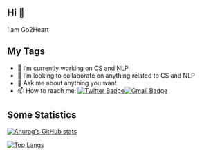 ## Hi 👋
I am Go2Heart

## My Tags

- 🔭 I’m currently working on CS and NLP
- 👯 I’m looking to collaborate on anything related to CS and NLP
- 💬 Ask me about anything you want
- 📫 How to reach me: [![Twitter Badge](https://img.shields.io/badge/-twitter-blue?style=flat-square&logo=Twitter&logoColor=white&link=)](https://twitter.com/Anxiou51)[![Gmail Badge](https://img.shields.io/badge/-Gmail-c14438?style=flat-square&logo=Gmail&logoColor=white&link=mailto:go2heart@outlook.com)](mailto::go2heart@outlook.com)

## Some Statistics
[![Anurag's GitHub stats](https://github-readme-stats.vercel.app/api?username=Go2Heart&count_private=true&show_icons=true)](https://github.com/anuraghazra/github-readme-stats)

[![Top Langs](https://github-readme-stats.vercel.app/api/top-langs/?username=Go2Heart&hide=tex,html&layout=compact)](https://github.com/anuraghazra/github-readme-stats)

<!--
**Go2Heart/Go2Heart** is a ✨ _special_ ✨ repository because its `README.md` (this file) appears on your GitHub profile.

Here are some ideas to get you started:

- 🔭 I’m currently working on ...
- 🌱 I’m currently learning ...
- 👯 I’m looking to collaborate on ...
- 🤔 I’m looking for help with ...
- 💬 Ask me about ...
- 📫 How to reach me: ...
- 😄 Pronouns: ...
- ⚡ Fun fact: ...
-->
